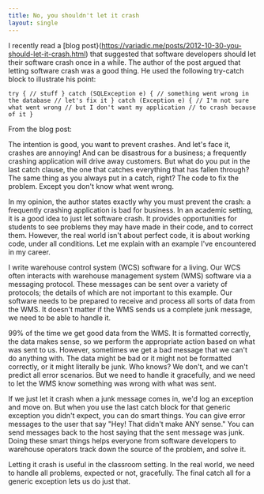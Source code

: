 ```yaml
---
title: No, you shouldn't let it crash
layout: single
---
```


I recently read a [blog post}(https://variadic.me/posts/2012-10-30-you-should-let-it-crash.html) that suggested that software developers should let their software crash once in a while. The author of the post argued that letting software crash was a good thing. He used the following try-catch block to illustrate his point:

`try
{
     // stuff
}
catch (SQLException e)
{
     // something went wrong in the database
     // let's fix it
}
catch (Exception e)
{
     // I'm not sure what went wrong
     // but I don't want my application
     // to crash because of it
}`

From the blog post:

The intention is good, you want to prevent crashes. And let's face it, crashes are annoying! And can be disastrous for a business; a frequently crashing application will drive away customers. But what do you put in the last catch clause, the one that catches everything that has fallen through? The same thing as you always put in a catch, right? The code to fix the problem. Except you don't know what went wrong.

In my opinion, the author states exactly why you must prevent the crash: a frequently crashing application is bad for business. In an academic setting, it is a good idea to just let software crash. It provides opportunities for students to see problems they may have made in their code, and to correct them. However, the real world isn't about perfect code, it is about working code, under all conditions. Let me explain with an example I've encountered in my career.

I write warehouse control system (WCS) software for a living. Our WCS often interacts with warehouse management system (WMS) software via a messaging protocol. These messages can be sent over a variety of protocols; the details of which are not important to this example. Our software needs to be prepared to receive and process all sorts of data from the WMS. It doesn't matter if the WMS sends us a complete junk message, we need to be able to handle it.

99% of the time we get good data from the WMS. It is formatted correctly, the data makes sense, so we perform the appropriate action based on what was sent to us. However, sometimes we get a bad message that we can't do anything with. The data might be bad or it might not be formatted correctly, or it might literally be junk. Who knows? We don't, and we can't predict all error scenarios. But we need to handle it gracefully, and we need to let the WMS know something was wrong with what was sent.

If we just let it crash when a junk message comes in, we'd log an exception and move on. But when you use the last catch block for that generic exception you didn't expect, you can do smart things. You can give error messages to the user that say "Hey! That didn't make ANY sense." You can send messages back to the host saying that the sent message was junk. Doing these smart things helps everyone from software developers to warehouse operators track down the source of the problem, and solve it.

Letting it crash is useful in the classroom setting. In the real world, we need to handle all problems, expected or not, gracefully. The final catch all for a generic exception lets us do just that.